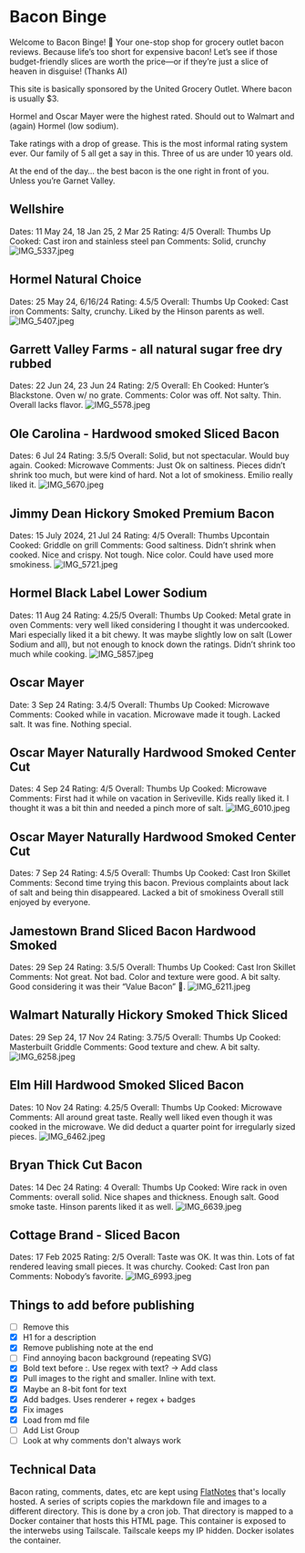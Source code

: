 # Bacon Binge
Welcome to Bacon Binge! 🥓 Your one-stop shop for grocery outlet bacon reviews. Because life’s too short for expensive bacon! Let’s see if those budget-friendly slices are worth the price—or if they’re just a slice of heaven in disguise! (Thanks AI)

This site is basically sponsored by the United Grocery Outlet. Where bacon is usually $3. 

Hormel and Oscar Mayer were the highest rated. Should out to Walmart and (again) Hormel (low sodium). 

Take ratings with a drop of grease. This is the most informal rating system ever. Our family of 5 all get a say in this. Three of us are under 10 years old. 

At the end of the day… the best bacon is the one right in front of you. Unless you’re Garnet Valley. 

## Wellshire
Dates: 11 May 24, 18 Jan 25, 2 Mar 25
Rating: 4/5
Overall: Thumbs Up
Cooked: Cast iron and stainless steel pan
Comments: Solid, crunchy
![IMG_5337.jpeg](/attachments/IMG_5337.jpeg)

## Hormel Natural Choice
Dates: 25 May 24, 6/16/24
Rating: 4.5/5
Overall: Thumbs Up
Cooked: Cast iron
Comments: Salty, crunchy. Liked by the Hinson parents as well.
![IMG_5407.jpeg](/attachments/IMG_5407.jpeg)

## Garrett Valley Farms - all natural sugar free dry rubbed
Dates: 22 Jun 24, 23 Jun 24
Rating: 2/5
Overall: Eh
Cooked: Hunter’s Blackstone. Oven w/ no grate.
Comments: Color was off. Not salty. Thin. Overall lacks flavor.
![IMG_5578.jpeg](/attachments/IMG_5578.jpeg)

## Ole Carolina - Hardwood smoked Sliced Bacon
Dates: 6 Jul 24
Rating: 3.5/5
Overall: Solid, but not spectacular. Would buy again.
Cooked: Microwave
Comments: Just Ok on saltiness. Pieces didn’t shrink too much, but were kind of hard. Not a lot of smokiness. Emilio really liked it.
![IMG_5670.jpeg](/attachments/IMG_5670.jpeg)

## Jimmy Dean Hickory Smoked Premium Bacon 
Dates: 15 July 2024, 21 Jul 24
Rating: 4/5
Overall: Thumbs Upcontain
Cooked: Griddle on grill
Comments: Good saltiness. Didn’t shrink when cooked. Nice and crispy. Not tough. Nice color. Could have used more smokiness. 
![IMG_5721.jpeg](/attachments/IMG_5721.jpeg)


## Hormel Black Label Lower Sodium
Dates: 11 Aug 24
Rating: 4.25/5
Overall: Thumbs Up
Cooked: Metal grate in oven
Comments: very well liked considering I thought it was undercooked. Mari especially liked it a bit chewy. It was maybe slightly low on salt (Lower Sodium and all), but not enough to knock down the ratings. Didn’t shrink too much while cooking. 
![IMG_5857.jpeg](/attachments/IMG_5857.jpeg)

## Oscar Mayer
Date: 3 Sep 24
Rating: 3.4/5
Overall: Thumbs Up
Cooked: Microwave
Comments: Cooked while in vacation. Microwave made it tough. Lacked salt. It was fine. Nothing special. 

## Oscar Mayer Naturally Hardwood Smoked Center Cut
Dates: 4 Sep 24
Rating: 4/5
Overall: Thumbs Up
Cooked: Microwave
Comments: First had it while on vacation in Seriveville. Kids really liked it. I thought it was a bit thin and needed a pinch more of salt.
![IMG_6010.jpeg](/attachments/IMG_6010.jpeg)  

## Oscar Mayer Naturally Hardwood Smoked Center Cut
Dates: 7 Sep 24
Rating: 4.5/5
Overall: Thumbs Up
Cooked: Cast Iron Skillet
Comments: Second time trying this bacon. Previous complaints about lack of salt and being thin disappeared. Lacked a bit of smokiness Overall still enjoyed by everyone. 


## Jamestown Brand Sliced Bacon Hardwood Smoked
Dates: 29 Sep 24
Rating: 3.5/5
Overall: Thumbs Up
Cooked: Cast Iron Skillet
Comments: Not great. Not bad. Color and texture were good. A bit salty. Good considering it was their “Value Bacon” 🤣.
![IMG_6211.jpeg](/attachments/IMG_6211.jpeg)


## Walmart Naturally Hickory Smoked Thick Sliced
Dates: 29 Sep 24, 17 Nov 24
Rating: 3.75/5
Overall: Thumbs Up
Cooked: Masterbuilt Griddle
Comments: Good texture and chew. A bit salty. 
![IMG_6258.jpeg](/attachments/IMG_6258.jpeg)

## Elm Hill Hardwood Smoked Sliced Bacon
Dates: 10 Nov 24
Rating: 4.25/5
Overall: Thumbs Up
Cooked: Microwave
Comments: All around great taste. Really well liked even though it was cooked in the microwave. We did deduct a quarter point for irregularly sized pieces. 
![IMG_6462.jpeg](/attachments/IMG_6462.jpeg)

## Bryan Thick Cut Bacon
Dates: 14 Dec 24
Rating: 4
Overall: Thumbs Up
Cooked: Wire rack in oven
Comments: overall solid. Nice shapes and thickness. Enough salt. Good smoke taste. Hinson parents liked it as well. 
![IMG_6639.jpeg](/attachments/IMG_6639.jpeg)

## Cottage Brand - Sliced Bacon
Dates: 17 Feb 2025
Rating: 2/5
Overall: Taste was OK. It was thin. Lots of fat rendered leaving small pieces. It was churchy. 
Cooked: Cast Iron pan
Comments: Nobody’s favorite. 
![IMG_6993.jpeg](attachments/IMG_6993.jpeg)


## Things to add before publishing
- [ ] Remove this
- [x] H1 for a description
- [x] Remove publishing note at the end
- [ ] Find annoying bacon background (repeating SVG)
- [x] Bold text before :. Use regex with text? -> Add class
- [x] Pull images to the right and smaller. Inline with text.
- [x] Maybe an 8-bit font for text
- [x] Add badges. Uses renderer + regex + badges
- [x] Fix images
- [x] Load from md file
- [ ] Add List Group 
- [ ] Look at why comments don't always work

## Technical Data
Bacon rating, comments, dates, etc are kept using [FlatNotes](https://github.com/dullage/flatnotes) that's locally hosted. A series of scripts copies the markdown file and images to a different directory. This is done by a cron job. That directory is mapped to a Docker container that hosts this HTML page. This container is exposed to the interwebs using Tailscale. Tailscale keeps my IP hidden. Docker isolates the container. 